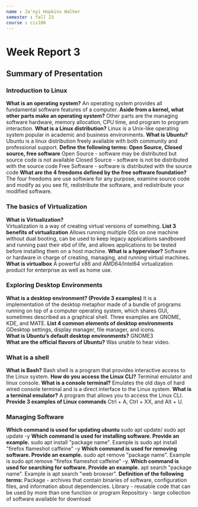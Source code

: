 ```yaml
---
name : Ja'nyi Hopkins Walker
semester : fall 23
course : cis106
---
```


# Week Report 3

## Summary of Presentation 

### Introduction to Linux

**What is an operating system?**
    An operating system provides all fundamental software features of a computer.
**Aside from a kernel, what other parts make an operating system?**
    Other parts are the managing software hardware, memory allocation, CPU time, and program to program interaction.
**What is a Linux distribution?**
    Linux is a Unix-like operating system popular in academic and business environments.
**What is Ubuntu?**
    Ubuntu is a linux distribution freely available with both community and professional support.
**Define the following terms: Open Source, Closed source, free software**
    Open Source - software may be distributed but source code is not available
    Closed Source - software is not be distributed with the source code
    Free Software - software is distributed with the source code
**What are the 4 freedoms defined by the free software foundation?**
    The four freedoms are use software for any purpose, examine source code and modify as you see fit, redistribute the software, and redistribute your modified software.

### The basics of Virtualization

**What is Virtualization?**  
    Virtualization is a way of creating virtual versions of something.
**List 3 benefits of virtualization**
    Allows running multiple OSs on one machine without dual booting, can be used to keep legacy applications sandboxed and running past their ebd of life, and allows applications to be tested before installing them on a host machine.
**What is a hypervisor?**
    Software or hardware in charge of creating, managing, and running virtual machines.
**What is virtualbox**
    A powerful x86 and AMD64/Intel64 virtualization product for enterprise as well as home use.

### Exploring Desktop Environments 

**What is a desktop environment? (Provide 3 examples)**
    It is a implementation  of the desktop metaphor made of a bundle of programs running on top of a computer operating system, which shares GUI, sometimes described as a graphical shell. Three examples are GNOME, KDE, and MATE.
**List 4 common elements of desktop environments**
    GDesktop settings, display manager, file manager, and icons.  
**What is Ubuntu’s default desktop environments?**
    GNOME3   
**What are the official flavors of Ubuntu?**
    Was unable to hear video.

### What is a shell

**What is Bash?**
    Bash shell is a program that provides interactive access to the Linux system. 
**How do you access the Linux CLI?**
    Terminal emulator and linux console.
**What is a console terminal?**
    Emulates the old days of hard wired console terminal and is a direct interface to the Linux system.
**What is a terminal emulator?**
    A program that allows you to access the Linux CLI.
**Provide 3 examples of Linux commands**
    Ctrl + A, Ctrl + XX, and Alt + U.

### Managing Software 

**Which command is used for updating ubuntu**
    sudo apt update/ sudo apt update -y
**Which command is used for installing software. Provide an example.**
    sudo apt install "package name". Example is sudo apt install "firefox flameshot caffeine" -y
**Which command is used for removing software. Provide an example.**
    sudo apt remove "package name". Example is sudo apt remove "firefox flameshot caffeine" -y.
**Which command is used for searching for software. Provide an example.**
    apt search "package name". Example is apt search "web browser".
**Definition of the following terms:**
    Package - archives that contain binaries of software, configuration files, and information about dependencies.
    Library - reusable code that can be used by more than one function or program
    Repository - large collection of software available for download
